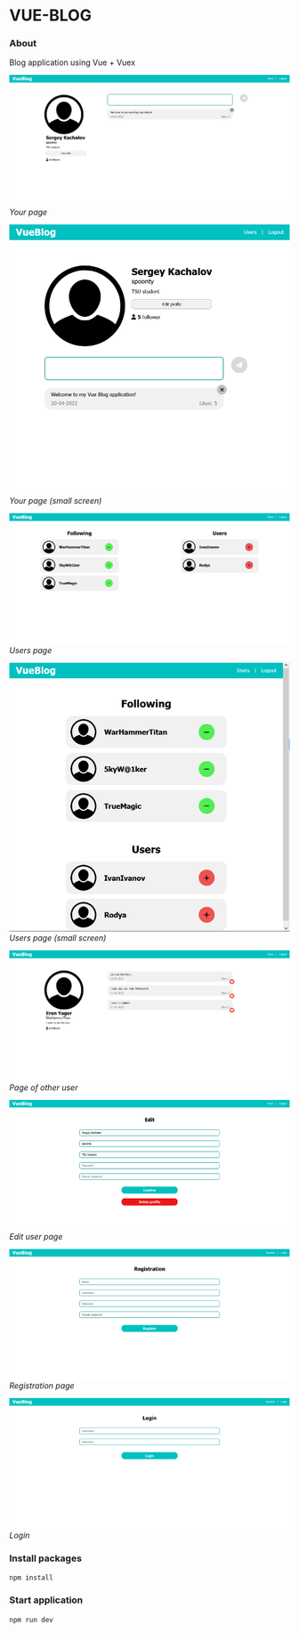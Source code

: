 # VUE-BLOG

### About
Blog application using Vue + Vuex

![screenshot1](screenshots/Screenshot_1.png)
*Your page*

![screenshot2](screenshots/Screenshot_2.png)
*Your page (small screen)*

![screenshot3](screenshots/Screenshot_3.png)
*Users page*

![screenshot4](screenshots/Screenshot_4.png)
*Users page (small screen)*

![screenshot5](screenshots/Screenshot_5.png)
*Page of other user*

![screenshot6](screenshots/Screenshot_6.png)
*Edit user page*

![screenshot7](screenshots/Screenshot_7.png)
*Registration page*

![screenshot8](screenshots/Screenshot_8.png)
*Login*

### Install packages
```
npm install
```

### Start application
```
npm run dev
```